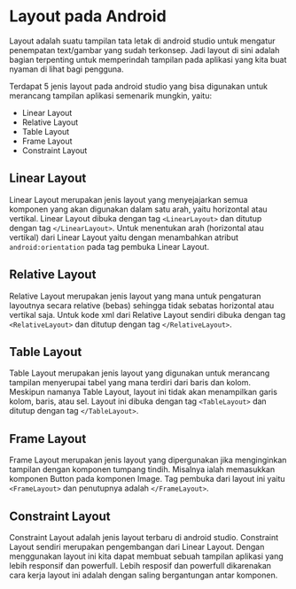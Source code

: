 # Layout pada Android

Layout adalah suatu tampilan tata letak di android studio untuk mengatur penempatan text/gambar yang sudah terkonsep. Jadi layout di sini adalah bagian terpenting untuk memperindah tampilan pada aplikasi yang kita buat nyaman di lihat bagi pengguna.

Terdapat 5 jenis layout pada android studio yang bisa digunakan untuk merancang tampilan aplikasi semenarik mungkin, yaitu:

* Linear Layout
* Relative Layout
* Table Layout
* Frame Layout
* Constraint Layout

## Linear Layout

Linear Layout merupakan jenis layout yang menyejajarkan semua komponen yang akan digunakan dalam satu arah, yaitu horizontal atau vertikal. Linear Layout dibuka dengan tag `<LinearLayout>` dan ditutup dengan tag `</LinearLayout>`. Untuk menentukan arah \(horizontal atau vertikal\) dari Linear Layout yaitu dengan menambahkan atribut `android:orientation` pada tag pembuka Linear Layout.

## Relative Layout

Relative Layout merupakan jenis layout yang mana untuk pengaturan layoutnya secara relative \(bebas\) sehingga tidak sebatas horizontal atau vertikal saja. Untuk kode xml dari Relative Layout sendiri dibuka dengan tag `<RelativeLayout>` dan ditutup dengan tag `</RelativeLayout>`.

## Table Layout

Table Layout merupakan jenis layout yang digunakan untuk merancang tampilan menyerupai tabel yang mana terdiri dari baris dan kolom. Meskipun namanya Table Layout, layout ini tidak akan menampilkan garis kolom, baris, atau sel. Layout ini dibuka dengan tag `<TableLayout>` dan ditutup dengan tag `</TableLayout>`.

## Frame Layout

Frame Layout merupakan jenis layout yang dipergunakan jika menginginkan tampilan dengan komponen tumpang tindih. Misalnya ialah memasukkan komponen Button pada komponen Image. Tag pembuka dari layout ini yaitu `<FrameLayout>` dan penutupnya adalah `</FrameLayout>`.

## Constraint Layout

Constraint Layout adalah jenis layout terbaru di android studio. Constraint Layout sendiri merupakan pengembangan dari Linear Layout. Dengan menggunakan layout ini kita dapat membuat sebuah tampilan aplikasi yang lebih responsif dan powerfull. Lebih resposif dan powerfull dikarenakan cara kerja layout ini adalah dengan saling bergantungan antar komponen.

